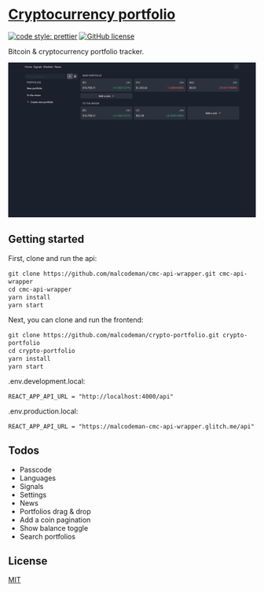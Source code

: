 # [Cryptocurrency portfolio](http://price.surge.sh)

[![code style: prettier](https://img.shields.io/badge/code_style-prettier-ff69b4.svg)](https://github.com/prettier/prettier)
[![GitHub license](https://img.shields.io/badge/license-MIT-blue.svg)](https://github.com/malcodeman/crypto-portfolio/blob/master/LICENSE)

Bitcoin & cryptocurrency portfolio tracker.

![Screenshot](readme/screenshot.png)

## Getting started

First, clone and run the api:

```
git clone https://github.com/malcodeman/cmc-api-wrapper.git cmc-api-wrapper
cd cmc-api-wrapper
yarn install
yarn start
```

Next, you can clone and run the frontend:

```
git clone https://github.com/malcodeman/crypto-portfolio.git crypto-portfolio
cd crypto-portfolio
yarn install
yarn start
```

.env.development.local:

```
REACT_APP_API_URL = "http://localhost:4000/api"
```

.env.production.local:

```
REACT_APP_API_URL = "https://malcodeman-cmc-api-wrapper.glitch.me/api"
```

## Todos

- Passcode
- Languages
- Signals
- Settings
- News
- Portfolios drag & drop
- Add a coin pagination
- Show balance toggle
- Search portfolios

## License

[MIT](./LICENSE)
